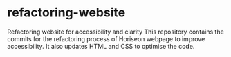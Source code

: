 # refactoring-website
Refactoring website for accessibility and clarity
This repository contains the commits for the refactoring process of Horiseon webpage to improve accessibility. It also updates HTML and CSS to optimise the code.
